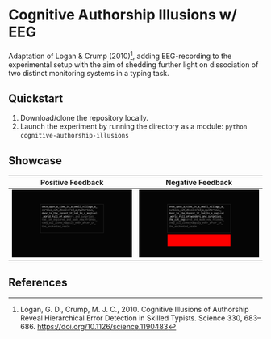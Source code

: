 # Cognitive Authorship Illusions w/ EEG

Adaptation of Logan & Crump (2010)[^1], adding EEG-recording to the experimental setup with the aim of shedding further light on dissociation of two distinct monitoring systems in a typing task.

## Quickstart
1. Download/clone the repository locally.
2. Launch the experiment by running the directory as a module: `python cognitive-authorship-illusions` 

## Showcase
Positive Feedback                        | Negative Feedback                        |
:---------------------------------------:|:----------------------------------------:|
![](showcase/demo_positive_feedback.png) | ![](showcase/demo_negative_feedback.png) |

## References
[^1]: Logan, G. D., Crump, M. J. C., 2010. Cognitive Illusions of Authorship Reveal Hierarchical Error Detection in Skilled Typists. Science 330, 683–686. https://doi.org/10.1126/science.1190483